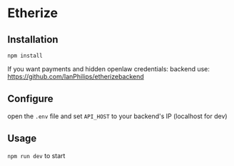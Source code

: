 # Etherize

## Installation
`npm install`

If you want payments and hidden openlaw credentials: backend use: https://github.com/IanPhilips/etherizebackend

## Configure
open the `.env` file and set `API_HOST` to your backend's IP (localhost for dev)

## Usage
`npm run dev` to start

